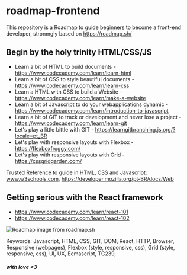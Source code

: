 # roadmap-frontend

This repository is a Roadmap to guide beginners to become a front-end developer, stronmgly based on https://roadmap.sh/

## Begin by the holy trinity HTML/CSS/JS

- Learn a bit of HTML to build documents - https://www.codecademy.com/learn/learn-html
- Learn a bit of CSS to style beautiful documents - https://www.codecademy.com/learn/learn-css
- Learn a HTML with CSS to build a Website - https://www.codecademy.com/learn/make-a-website
- Learn a bit of Javascript to do your webapplications dynamic - https://www.codecademy.com/learn/introduction-to-javascript
- Learn a bit of GIT to track or development and never lose a project - https://www.codecademy.com/learn/learn-git
- Let's play a little bittle with GIT - https://learngitbranching.js.org/?locale=pt_BR
- Let's play with responsive layouts with Flexbox - https://flexboxfroggy.com/
- Let's play with responsive layouts with Grid - https://cssgridgarden.com/


Trusted Reference to guide in HTML, CSS and Javascript:
www.w3schools.com, https://developer.mozilla.org/pt-BR/docs/Web

## Getting serious with the React framework

- https://www.codecademy.com/learn/react-101
- https://www.codecademy.com/learn/react-102


![Roadmap image from roadmap.sh](https://roadmap.sh/roadmaps/frontend.png)

Keywords: Javascript, HTML, CSS, GIT, DOM, React, HTTP, Browser, Responsive (webpages), Flexbox (style, responsive, css), Grid (style, responsive, css), UI, UX, Ecmascript, TC239, 

##### with love <3 
